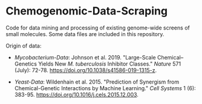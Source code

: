 # Chemogenomic-Data-Scraping

Code for data mining and processing of existing genome-wide screens of small molecules. Some data files are included in this repository.

Origin of data:

- *Mycobacterium-Data*: Johnson et al. 2019. "Large-Scale Chemical–Genetics Yields New *M. tuberculosis* Inhibitor Classes." *Nature* 571 (July): 72-78.
https://doi.org/10.1038/s41586-019-1315-z.

- *Yeast-Data*: Wildenhain et al. 2015. "Prediction of Synergism from Chemical-Genetic Interactions by Machine Learning." *Cell Systems* 1 (6): 383-95.
https://doi.org/10.1016/j.cels.2015.12.003.
